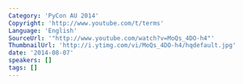 ```yaml
---
Category: 'PyCon AU 2014'
Copyright: 'http://www.youtube.com/t/terms'
Language: 'English'
SourceUrl: '"http://www.youtube.com/watch?v=MoQs_4DO-h4"'
ThumbnailUrl: 'http://i.ytimg.com/vi/MoQs_4DO-h4/hqdefault.jpg'
date: '2014-08-07'
speakers: []
tags: []
---
```


